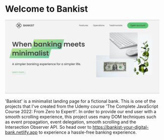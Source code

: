 # Welcome to Bankist

![Bankist image](img/Bankist.jpg)

'Bankist' is a minimalist landing page for a fictional bank. This is one of the projects that I've created from the Udemy course 'The Complete JavaScript Course 2022: From Zero to Expert!'. In order to provide our end user with a smooth scrolling experience, this project uses many DOM techniques such as event propagation, event delegation, smooth scrolling and the Intersection Observer API. So head over to https://bankist-your-digital-bank.netlify.app to experience a hassle-free banking experience.
